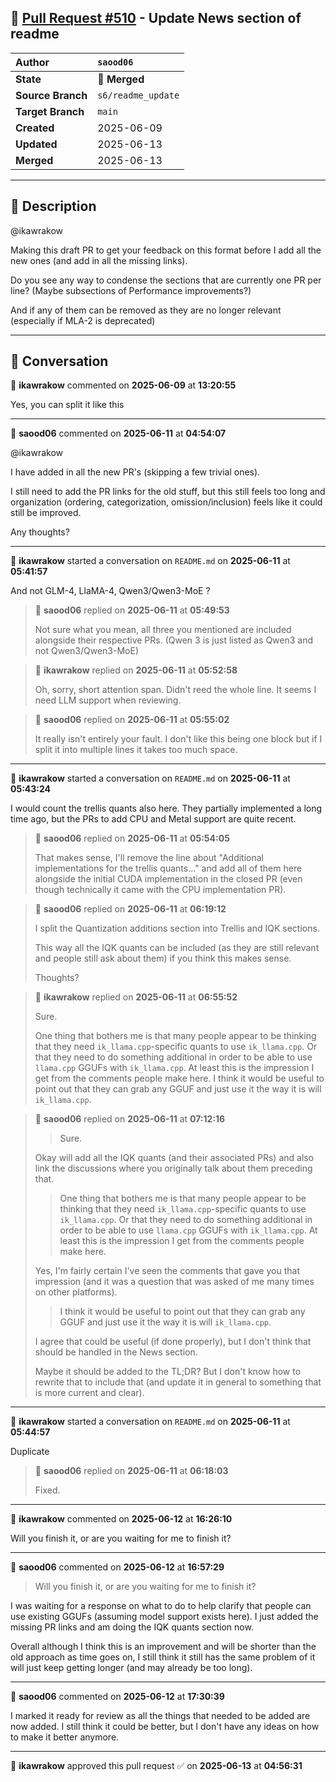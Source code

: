 ## 🔀 [Pull Request #510](https://github.com/ikawrakow/ik_llama.cpp/pull/510) - Update News section of readme

| **Author** | `saood06` |
| :--- | :--- |
| **State** | 🔀 **Merged** |
| **Source Branch** | `s6/readme_update` |
| **Target Branch** | `main` |
| **Created** | 2025-06-09 |
| **Updated** | 2025-06-13 |
| **Merged** | 2025-06-13 |

---

## 📄 Description

@ikawrakow 

Making this draft PR to get your feedback on this format before I add all the new ones (and add in all the missing links). 

Do you see any way to condense the sections that are currently one PR per line? (Maybe subsections of Performance improvements?)

And if any of them can be removed as they are no longer relevant (especially if MLA-2 is deprecated)

---

## 💬 Conversation

👤 **ikawrakow** commented on **2025-06-09** at **13:20:55**

Yes, you can split it like this

---

👤 **saood06** commented on **2025-06-11** at **04:54:07**

@ikawrakow 

I have added in all the new PR's (skipping a few trivial ones).

I still need to add the PR links for the old stuff, but this still feels too long and organization (ordering, categorization, omission/inclusion) feels like it could still be improved.

Any thoughts?

---

👤 **ikawrakow** started a conversation on `README.md` on **2025-06-11** at **05:41:57**

And not GLM-4, LlaMA-4, Qwen3/Qwen3-MoE ?

> 👤 **saood06** replied on **2025-06-11** at **05:49:53**
> 
> Not sure what you mean, all three you mentioned are included alongside their respective PRs. (Qwen 3 is just listed as Qwen3 and not Qwen3/Qwen3-MoE)

> 👤 **ikawrakow** replied on **2025-06-11** at **05:52:58**
> 
> Oh, sorry, short attention span. Didn't reed the whole line. It seems I need LLM support when reviewing.

> 👤 **saood06** replied on **2025-06-11** at **05:55:02**
> 
> It really isn't entirely your fault. I don't like this being one block but if I split it into multiple lines it takes too much space.

---

👤 **ikawrakow** started a conversation on `README.md` on **2025-06-11** at **05:43:24**

I would count the trellis quants also here. They partially implemented a long time ago, but the PRs to add CPU and Metal support are quite recent.

> 👤 **saood06** replied on **2025-06-11** at **05:54:05**
> 
> That makes sense, I'll remove the line about "Additional implementations for the trellis quants..." and add all of them here alongside the initial CUDA implementation in the closed PR (even though technically it came with the CPU implementation PR).

> 👤 **saood06** replied on **2025-06-11** at **06:19:12**
> 
> I split the Quantization additions section into Trellis and IQK sections.
> 
> This way all the IQK quants can be included (as they are still relevant and people still ask about them) if you think this makes sense.
> 
> Thoughts?

> 👤 **ikawrakow** replied on **2025-06-11** at **06:55:52**
> 
> Sure.
> 
> One thing that bothers me is that many people appear to be thinking that they need `ik_llama.cpp`-specific quants to use `ik_llama.cpp`. Or that they need to do something additional in order to be able to use `llama.cpp` GGUFs with `ik_llama.cpp`. At least this is the impression I get from the comments people make here. I think it would be useful to point out that they can grab any GGUF and just use it the way it is will `ik_llama.cpp`.

> 👤 **saood06** replied on **2025-06-11** at **07:12:16**
> 
> > Sure.
> 
> Okay will add all the IQK quants (and their associated PRs) and also link the discussions where you originally talk about them preceding that. 
> 
> > One thing that bothers me is that many people appear to be thinking that they need `ik_llama.cpp`-specific quants to use `ik_llama.cpp`. Or that they need to do something additional in order to be able to use `llama.cpp` GGUFs with `ik_llama.cpp`. At least this is the impression I get from the comments people make here. 
> 
> Yes, I'm fairly certain I've seen the comments that gave you that impression (and it was a question that was asked of me many times on other platforms).
> 
> >I think it would be useful to point out that they can grab any GGUF and just use it the way it is will `ik_llama.cpp`.
> 
> I agree that could be useful (if done properly), but I don't think that should be handled in the News section. 
> 
> Maybe it should be added to the TL;DR? But I don't know how to rewrite that to include that (and update it in general to something that is more current and clear).

---

👤 **ikawrakow** started a conversation on `README.md` on **2025-06-11** at **05:44:57**

Duplicate

> 👤 **saood06** replied on **2025-06-11** at **06:18:03**
> 
> Fixed.

---

👤 **ikawrakow** commented on **2025-06-12** at **16:26:10**

Will you finish it, or are you waiting for me to finish it?

---

👤 **saood06** commented on **2025-06-12** at **16:57:29**

> Will you finish it, or are you waiting for me to finish it?

I was waiting for a response on what to do to help clarify that people can use existing GGUFs (assuming model support exists here). I just added the missing PR links and am doing the IQK quants section now.

Overall although I think this is an improvement and will be shorter than the old approach as time goes on, I still think it still has the same problem of it will just keep getting longer (and may already be too long).

---

👤 **saood06** commented on **2025-06-12** at **17:30:39**

I marked it ready for review as all the things that needed to be added are now added. I still think it could be better, but I don't have any ideas on how to make it better anymore.

---

👤 **ikawrakow** approved this pull request ✅ on **2025-06-13** at **04:56:31**